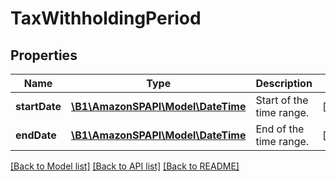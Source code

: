 # TaxWithholdingPeriod

## Properties
Name | Type | Description | Notes
------------ | ------------- | ------------- | -------------
**startDate** | [**\B1\AmazonSPAPI\Model\\DateTime**](\DateTime.md) | Start of the time range. | [optional] 
**endDate** | [**\B1\AmazonSPAPI\Model\\DateTime**](\DateTime.md) | End of the time range. | [optional] 

[[Back to Model list]](../README.md#documentation-for-models) [[Back to API list]](../README.md#documentation-for-api-endpoints) [[Back to README]](../README.md)



